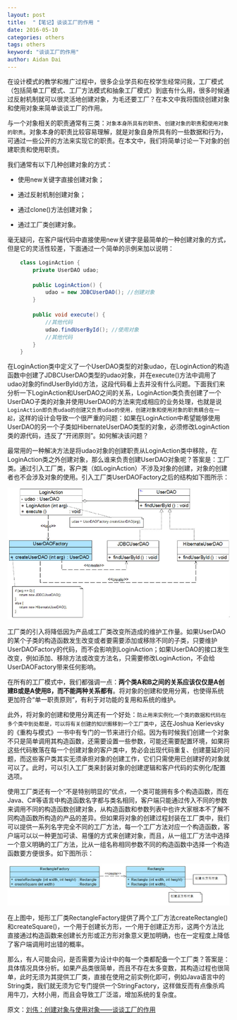 ```yaml
---
layout: post
title:  "【笔记】谈谈工厂的作用 "
date: 2016-05-10
categories: others
tags: others
keyword: "谈谈工厂的作用"
author: Aidan Dai
---
```


在设计模式的教学和推广过程中，很多企业学员和在校学生经常问我，工厂模式（包括简单工厂模式、工厂方法模式和抽象工厂模式）到底有什么用，很多时候通过反射机制就可以很灵活地创建对象，为毛还要工厂？在本文中我将围绕创建对象和使用对象来简单谈谈工厂的作用。

与一个对象相关的职责通常有三类：`对象本身所具有的职责`、`创建对象的职责`和`使用对象的职责`。对象本身的职责比较容易理解，就是对象自身所具有的一些数据和行为，可通过一些公开的方法来实现它的职责。在本文中，我们将简单讨论一下对象的创建职责和使用职责。

我们通常有以下几种创建对象的方式：

- 使用new关键字直接创建对象；

- 通过反射机制创建对象；

- 通过clone()方法创建对象；

- 通过工厂类创建对象。

毫无疑问，在客户端代码中直接使用new关键字是最简单的一种创建对象的方式，但是它的灵活性较差，下面通过一个简单的示例来加以说明： 

```java
    class LoginAction {  
        private UserDAO udao;  
          
        public LoginAction() {  
            udao = new JDBCUserDAO(); //创建对象  
        }  
          
        public void execute() {  
            //其他代码  
            udao.findUserById(); //使用对象  
            //其他代码  
        }  
    }  
```

在LoginAction类中定义了一个UserDAO类型的对象udao，在LoginAction的构造函数中创建了JDBCUserDAO类型的udao对象，并在execute()方法中调用了udao对象的findUserById()方法，这段代码看上去并没有什么问题。下面我们来分析一下LoginAction和UserDAO之间的关系，LoginAction类负责创建了一个UserDAO子类的对象并使用UserDAO的方法来完成相应的业务处理，也就是说`LoginAction即负责udao的创建又负责udao的使用，创建对象和使用对象的职责耦合在一起`，这样的设计会导致一个很严重的问题：如果在LoginAction中希望能够使用UserDAO的另一个子类如HibernateUserDAO类型的对象，必须修改LoginAction类的源代码，违反了“开闭原则”。如何解决该问题？

最常用的一种解决方法是将udao对象的创建职责从LoginAction类中移除，在LoginAction类之外创建对象，那么谁来负责创建UserDAO对象呢？答案是：工厂类。通过引入工厂类，客户类（如LoginAction）不涉及对象的创建，对象的创建者也不会涉及对象的使用。引入工厂类UserDAOFactory之后的结构如下图所示：

![引入工厂类之后的结构图](/asset/images/article/what-is-the-function-about-factory-a.jpg)

工厂类的引入将降低因为产品或工厂类改变所造成的维护工作量。如果UserDAO的某个子类的构造函数发生改变或者要需要添加或移除不同的子类，只要维护UserDAOFactory的代码，而不会影响到LoginAction；如果UserDAO的接口发生改变，例如添加、移除方法或改变方法名，只需要修改LoginAction，不会给UserDAOFactory带来任何影响。

在所有的工厂模式中，我们都强调一点：**两个类A和B之间的关系应该仅仅是A创建B或是A使用B，而不能两种关系都有**。将对象的创建和使用分离，也使得系统更加符合“单一职责原则”，有利于对功能的复用和系统的维护。

此外，将对象的创建和使用分离还有一个好处：`防止用来实例化一个类的数据和代码在多个类中到处都是，可以将有关创建的知识搬移到一个工厂类中`，这在Joshua Kerievsky的《重构与模式》一书中有专门的一节来进行介绍。因为有时候我们创建一个对象不只是简单调用其构造函数，还需要设置一些参数，可能还需要配置环境，如果将这些代码散落在每一个创建对象的客户类中，势必会出现代码重复、创建蔓延的问题，而这些客户类其实无须承担对象的创建工作，它们只需使用已创建好的对象就可以了。此时，可以引入工厂类来封装对象的创建逻辑和客户代码的实例化/配置选项。

使用工厂类还有一个“不是特别明显的”优点，一个类可能拥有多个构造函数，而在Java、C#等语言中构造函数名字都与类名相同，客户端只能通过传入不同的参数来调用不同的构造函数创建对象，从构造函数和参数列表中也许大家根本不了解不同构造函数所构造的产品的差异。但如果将对象的创建过程封装在工厂类中，我们可以提供一系列名字完全不同的工厂方法，每一个工厂方法对应一个构造函数，客户端可以以一种更加可读、易懂的方式来创建对象，而且，从一组工厂方法中选择一个意义明确的工厂方法，比从一组名称相同参数不同的构造函数中选择一个构造函数要方便很多。如下图所示：

![矩形工厂与矩形类](/asset/images/article/what-is-the-function-about-factory-b.jpg)

在上图中，矩形工厂类RectangleFactory提供了两个工厂方法createRectangle()和createSquare()，一个用于创建长方形，一个用于创建正方形，这两个方法比直接通过构造函数来创建长方形或正方形对象意义更加明确，也在一定程度上降低了客户端调用时出错的概率。

那么，有人可能会问，是否需要为设计中的每一个类都配备一个工厂类？答案是：具体情况具体分析。如果产品类很简单，而且不存在太多变数，其构造过程也很简单，此时无须为其提供工厂类，直接在使用之前实例化即可，例如Java语言中的String类，我们就无须为它专门提供一个StringFactory，这样做反而有点像杀鸡用牛刀，大材小用，而且会导致工厂泛滥，增加系统的复杂度。

原文：[刘伟：创建对象与使用对象——谈谈工厂的作用 ](http://blog.csdn.net/lovelion/article/details/7523392)